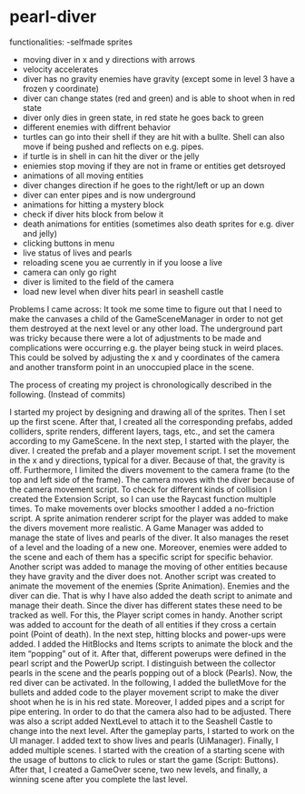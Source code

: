 # pearl-diver
functionalities:
-selfmade sprites
- moving diver in x and y directions with arrows
- velocity accelerates
- diver has no gravity enemies have gravity (except some in level 3 have a frozen y coordinate)
- diver can change states (red and green) and is able to shoot when in red state
- diver only dies in green state, in red state he goes back to green
- different enemies with diffrent behavior
- turtles can go into their shell if they are hit with a bullte. Shell can also move if being pushed and reflects on e.g. pipes.
- if turtle is in shell in can hit the diver or the jelly
- eniemies stop moving if they are not in frame or entities get detsroyed
- animations of all moving entities
- diver changes direction if he goes to the right/left or up an down
- diver can enter pipes and is now underground
- animations for hitting a mystery block
- check if diver hits block from below it
- death animations for entities (sometimes also death sprites for e.g. diver and jelly)
- clicking buttons in menu
- live status of lives and pearls
- reloading scene you ae currently in if you loose a live
- camera can only go right
- diver is limited to the field of the camera
- load new level when diver hits pearl in seashell castle

Problems I came across:
It took me some time to figure out that I need to make the canvases a child of the GameSceneManager in order to not get them destroyed at the next level or any other load.
The underground part was tricky because there were a lot of adjustments to be made and complications were occurring e.g. the player being stuck in weird places. This could be solved by adjusting the x and y coordinates of the camera and another transform point in an unoccupied place in the scene.


The process of creating my project is chronologically described in the following. (Instead of commits)

I started my project by designing and drawing all of the sprites. Then I set up the first scene.
After that, I created all the corresponding prefabs, added colliders, sprite renders, different layers, tags, etc., and set the camera according to my GameScene.
In the next step, I started with the player, the diver. I created the prefab and a player movement script. I set the movement in the x and y directions, typical for a diver. Because of that, the gravity is off. 
Furthermore, I limited the divers movement to the camera frame (to the top and left side of the frame). The camera moves with the diver because of the camera movement script.
To check for different kinds of collision I created the Extension Script, so I can use the Raycast function multiple times. 
To make movements over blocks smoother I added a no-friction script. 
A sprite animation renderer script for the player was added to make the divers movement more realistic. 
A Game Manager was added to manage the state of lives and pearls of the diver. It also manages the reset of a level and the loading of a new one.
Moreover, enemies were added to the scene and each of them has a specific script for specific behavior. Another script was added to manage the moving of other entities because they have gravity and the diver does not.
Another script was created to animate the movement of the enemies (Sprite Animation).
Enemies and the diver can die. That is why I have also added the death script to animate and manage their death.
Since the diver has different states these need to be tracked as well. For this, the Player script comes in handy.
Another script was added to account for the death of all entities if they cross a certain point (Point of death).
In the next step, hitting blocks and power-ups were added. I added the HitBlocks and Items scripts to animate the block and the item “popping” out of it. After that, different powerups were defined in the pearl script and the PowerUp script. I distinguish between the collector pearls in the scene and the pearls popping out of a block (Pearls).
Now, the red diver can be activated. In the following, I added the bulletMove for the bullets and added code to the player movement script to make the diver shoot when he is in his red state.
Moreover, I added pipes and a script for pipe entering. In order to do that the camera also had to be adjusted. 
There was also a script added NextLevel to attach it to the Seashell Castle to change into the next level.
After the gameplay parts, I started to work on the UI manager. 
I added text to show lives and pearls (UiManager). 
Finally, I added multiple scenes. I started with the creation of a starting scene with the usage of buttons to click to rules or start the game (Script: Buttons). After that, I created a GameOver scene, two new levels, and finally, a winning scene after you complete the last level.
